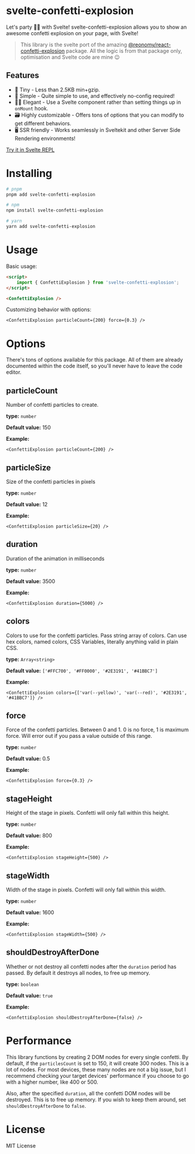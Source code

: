 # svelte-confetti-explosion

Let's party 🎊🎊 with Svelte! svelte-confetti-explosion allows you to show an awesome confetti explosion on your page, with Svelte!

> This library is the svelte port of the amazing [@reonomy/react-confetti-explosion](https://www.npmjs.com/package/@reonomy/react-confetti-explosion) package. All the logic is from that package only, optimisation and Svelte code are mine 😉

## Features

- 🤏 Tiny - Less than 2.5KB min+gzip.
- 🐇 Simple - Quite simple to use, and effectively no-config required!
- 🧙‍♀️ Elegant - Use a Svelte component rather than setting things up in `onMount` hook.
- 🗃️ Highly customizable - Offers tons of options that you can modify to get different behaviors.
- 🖥️ SSR friendly - Works seamlessly in Sveltekit and other Server Side Rendering environments!

[Try it in Svelte REPL](https://svelte.dev/repl/4e41a080739a4427a1f2c98b7f5d4b24?version=3.44.2)

# Installing

```bash
# pnpm
pnpm add svelte-confetti-explosion

# npm
npm install svelte-confetti-explosion

# yarn
yarn add svelte-confetti-explosion
```

# Usage

Basic usage:

```html
<script>
	import { ConfettiExplosion } from 'svelte-confetti-explosion';
</script>

<ConfettiExplosion />
```

Customizing behavior with options:

```svelte
<ConfettiExplosion particleCount={200} force={0.3} />
```

# Options

There's tons of options available for this package. All of them are already documented within the code itself, so you'll never have to leave the code editor.

## particleCount

Number of confetti particles to create.

**type:** `number`

**Default value:** 150

**Example:**

```svelte
<ConfettiExplosion particleCount={200} />
```

## particleSize

Size of the confetti particles in pixels

**type:** `number`

**Default value:** 12

**Example:**

```svelte
<ConfettiExplosion particleSize={20} />
```

## duration

Duration of the animation in milliseconds

**type:** `number`

**Default value:** 3500

**Example:**

```svelte
<ConfettiExplosion duration={5000} />
```

## colors

Colors to use for the confetti particles. Pass string array of colors. Can use hex colors, named colors, CSS Variables, literally anything valid in plain CSS.

**type:** `Array<string>`

**Default value:** `['#FFC700', '#FF0000', '#2E3191', '#41BBC7']`

**Example:**

```svelte
<ConfettiExplosion colors={['var(--yellow)', 'var(--red)', '#2E3191', '#41BBC7']} />
```

## force

Force of the confetti particles. Between 0 and 1. 0 is no force, 1 is maximum force. Will error out if you pass a value outside of this range.

**type:** `number`

**Default value:** 0.5

**Example:**

```svelte
<ConfettiExplosion force={0.3} />
```

## stageHeight

Height of the stage in pixels. Confetti will only fall within this height.

**type:** `number`

**Default value:** 800

**Example:**

```svelte
<ConfettiExplosion stageHeight={500} />
```

## stageWidth

Width of the stage in pixels. Confetti will only fall within this width.

**type:** `number`

**Default value:** 1600

**Example:**

```svelte
<ConfettiExplosion stageWidth={500} />
```

## shouldDestroyAfterDone

Whether or not destroy all confetti nodes after the `duration` period has passed. By default it destroys all nodes, to free up memory.

**type:** `boolean`

**Default value:** `true`

**Example:**

```svelte
<ConfettiExplosion shouldDestroyAfterDone={false} />
```

# Performance

This library functions by creating 2 DOM nodes for every single confetti. By default, if the `particlesCount` is set to 150, it will create 300 nodes. This is a lot of nodes. For most devices, these many nodes are not a big issue, but I recommend checking your target devices' performance if you choose to go with a higher number, like 400 or 500.

Also, after the specified `duration`, all the confetti DOM nodes will be destroyed. This is to free up memory. If you wish to keep them around, set `shouldDestroyAfterDone` to `false`.

# License

MIT License
